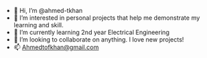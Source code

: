 - 👋 Hi, I’m @ahmed-tkhan
- 👀 I’m interested in personal projects that help me demonstrate my learning and skill.
- 🌱 I’m currently learning 2nd year Electrical Engineering 
- 💞️ I’m looking to collaborate on anything. I love new projects!
- 📫 Ahmedtofkhan@gmail.com

<!---
ahmed-tkhan/ahmed-tkhan is a ✨ special ✨ repository because its `README.md` (this file) appears on your GitHub profile.
You can click the Preview link to take a look at your changes.
--->
